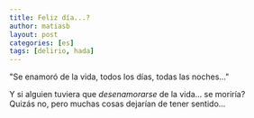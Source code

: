 ```yaml
---
title: Feliz día...?
author: matiasb
layout: post
categories: [es]
tags: [delirio, hada]
---
```

"Se enamoró de la vida, todos los días, todas las noches..."  

Y si alguien tuviera que *desenamorarse* de la vida&#8230; se moriría?  
Quizás no, pero muchas cosas dejarían de tener sentido&#8230;